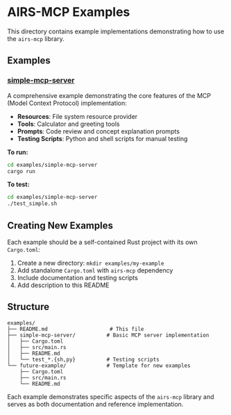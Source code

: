 # AIRS-MCP Examples

This directory contains example implementations demonstrating how to use the `airs-mcp` library.

## Examples

### [simple-mcp-server](./simple-mcp-server/)

A comprehensive example demonstrating the core features of the MCP (Model Context Protocol) implementation:

- **Resources**: File system resource provider
- **Tools**: Calculator and greeting tools  
- **Prompts**: Code review and concept explanation prompts
- **Testing Scripts**: Python and shell scripts for manual testing

**To run:**
```bash
cd examples/simple-mcp-server
cargo run
```

**To test:**
```bash
cd examples/simple-mcp-server
./test_simple.sh
```

## Creating New Examples

Each example should be a self-contained Rust project with its own `Cargo.toml`:

1. Create a new directory: `mkdir examples/my-example`
2. Add standalone `Cargo.toml` with `airs-mcp` dependency
3. Include documentation and testing scripts
4. Add description to this README

## Structure

```
examples/
├── README.md                    # This file
├── simple-mcp-server/          # Basic MCP server implementation
│   ├── Cargo.toml
│   ├── src/main.rs
│   ├── README.md
│   └── test_*.{sh,py}          # Testing scripts
└── future-example/             # Template for new examples
    ├── Cargo.toml
    ├── src/main.rs
    └── README.md
```

Each example demonstrates specific aspects of the `airs-mcp` library and serves as both documentation and reference implementation.
